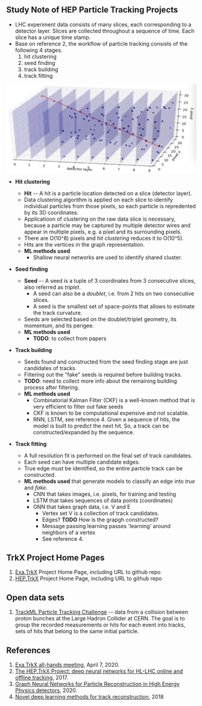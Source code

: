 ## Study Note of HEP Particle Tracking Projects

* LHC experiment data consists of many slices, each corresponding to a detector layer.
  Slices are collected throughout a sequence of time. Each slice has a unique time stamp.
* Base on reference 2, the workflow of particle tracking consists of the following 4 stages.
  1. hit clustering
  2. seed finding
  3. track building
  4. track fitting

<p align="center">
<img align="center" src="3d.jpg" alt="3D plane detector toy data" width="600">
</p>

* **Hit clustering**
  + **Hit** -- A hit is a particle location detected on a slice (detector layer).
  + Data clustering algorithm is applied on each slice to identify individual
    particles from those pixels, so each particle is repredented by its 3D coordinates.
  + Applicatioon of clustering on the raw data slice is necessary, because a particle
    may be captured by multiple detector wires and appear in multiple pixels, e.g. a
    pixel and its surrounding pixels.
  + There are O(10^8) pixels and *hit clustering* reduces it to O(10^5).
  + Hits are the vertices in the graph representation.
  + **ML methods used**
    * Shallow neural networks are used to identify shared cluster.
* **Seed finding**
  + **Seed** -- A seed is a tuple of 3 coordinates from 3 consecutive slices,
    also referred as *triplet*.
    * A seed can also be a *doublet*, i.e. from 2 hits on two consecutive slices.
    * A seed is the smallest set of space-points that allows to estimate the track curvature.
  + Seeds are selected based on the doublet/triplet geometry, its momentum, and its perigee.
  + **ML methods used**
    * **TODO**: to collect from papers
* **Track building**
  + Seeds found and constructed from the seed finding stage are just candidates of tracks.
  + Filtering out the "fake" seeds is required before building tracks.
  + **TODO**: need to collect more info about the remaining building process after filtering.
  + **ML methods used**
    * Combinatorial Kalman Filter (CKF) is a well-known method that is very efficient to filter out fake seeds
    * CKF is known to be computational expensive and not scalable.
    * RNN, LSTM, see reference 4. Given a sequence of hits, the model is built to predict the next hit.
      So, a track can be constructed/expanded by the sequence.
    
* **Track fitting**
  + A full resolution fit is performed on the final set of track candidates.
  + Each seed can have multiple candidate edges.
  + True edge must be identified, so the entire particle track can be constructed.
  + **ML methods used** that generate models to classify an edge into *true* and *fake*.
    * CNN that takes images, i.e. pixels, for training and testing
    * LSTM that takes sequences of data points (coordinates)
    * GNN that takes graph data, i.e. V and E
      + Vertex set V is a collection of track candidates.
      + Edges? **TODO** How is the grapgh  constructed?
      + Message passing learning passes 'learning' around neighbors of a vertex
      + See reference 4.

## TrkX Project Home Pages
1. [Exa.TrkX](https://exatrkx.github.io) Project Home Page, including URL to github repo
2. [HEP.TrkX](https://heptrkx.github.io) Project Home Page, including URL to github repo

## Open data sets
1. [TrackML Particle Tracking Challenge](https://www.kaggle.com/c/trackml-particle-identification) --
   data from a collision between proton bunches at the Large Hadron Collider at CERN.
   The goal is to group the recorded measurements or hits for each event into tracks,
   sets of hits that belong to the same initial particle.
   
## References
1. [Exa.TrkX all-hands meeting](https://indico.fnal.gov/event/23974/), April 7, 2020.
2. [The HEP.TrkX Project: deep neural networks for HL-LHC online and offline tracking](https://lss.fnal.gov/archive/2017/conf/fermilab-conf-17-326-cd.pdf), 2017.
3. [Graph Neural Networks for Particle Reconstruction in High Energy Physics detectors](https://arxiv.org/pdf/2003.11603.pdf), 2020.
4. [Novel deep learning methods for track reconstruction](https://arxiv.org/abs/1810.06111), 2018
